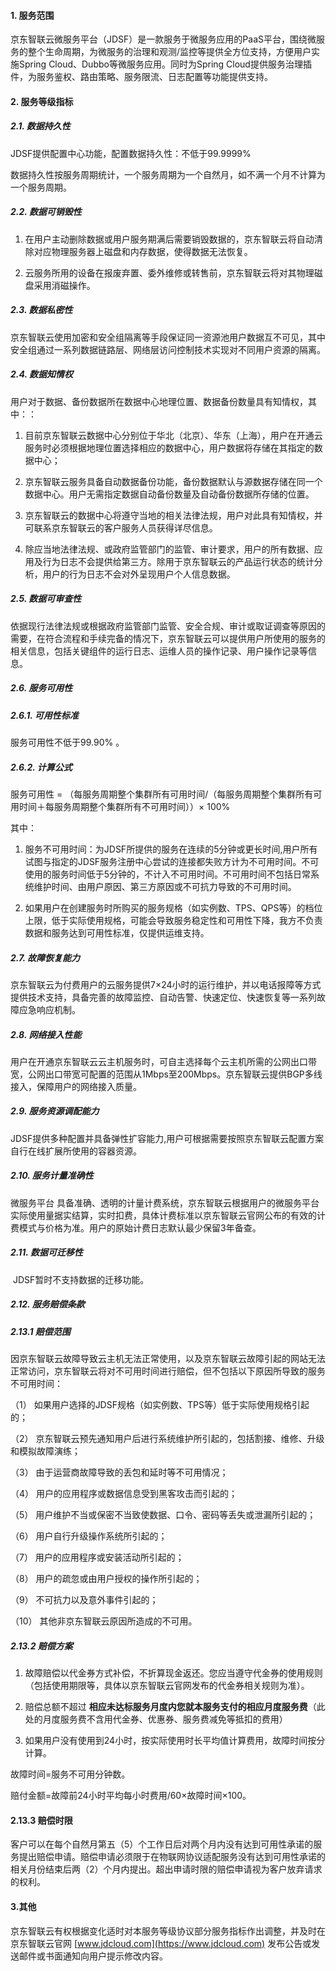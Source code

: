 #### 1. **服务范围**

京东智联云微服务平台（JDSF）是一款服务于微服务应用的PaaS平台，围绕微服务的整个生命周期，为微服务的治理和观测/监控等提供全方位支持，方便用户实施Spring Cloud、Dubbo等微服务应用。同时为Spring Cloud提供服务治理插件，为服务鉴权、路由策略、服务限流、日志配置等功能提供支持。

 

#### 2. **服务等级指标**

##### 2.1. **数据持久性**

JDSF提供配置中心功能，配置数据持久性：不低于99.9999%

数据持久性按服务周期统计，一个服务周期为一个自然月，如不满一个月不计算为一个服务周期。

##### 2.2. **数据可销毁性**

1) 在用户主动删除数据或用户服务期满后需要销毁数据的，京东智联云将自动清除对应物理服务器上磁盘和内存数据，使得数据无法恢复。

2) 云服务所用的设备在报废弃置、委外维修或转售前，京东智联云将对其物理磁盘采用消磁操作。

##### 2.3. **数据私密性**

京东智联云使用加密和安全组隔离等手段保证同一资源池用户数据互不可见，其中安全组通过一系列数据链路层、网络层访问控制技术实现对不同用户资源的隔离。 

##### 2.4. **数据知情权** 

用户对于数据、备份数据所在数据中心地理位置、数据备份数量具有知情权，其中：：

1) 目前京东智联云数据中心分别位于华北（北京）、华东（上海），用户在开通云服务时必须根据地理位置选择相应的数据中心，用户数据将存储在其指定的数据中心；

2) 京东智联云服务具备自动数据备份功能，备份数据默认与源数据存储在同一个数据中心。用户无需指定数据自动备份数量及自动备份数据所存储的位置。

3) 京东智联云的数据中心将遵守当地的相关法律法规，用户对此具有知情权，并可联系京东智联云的客户服务人员获得详尽信息。

4) 除应当地法律法规、或政府监管部门的监管、审计要求，用户的所有数据、应用及行为日志不会提供给第三方。除用于京东智联云的产品运行状态的统计分析，用户的行为日志不会对外呈现用户个人信息数据。

##### 2.5. **数据可审查性**

依据现行法律法规或根据政府监管部门监管、安全合规、审计或取证调查等原因的需要，在符合流程和手续完备的情况下，京东智联云可以提供用户所使用的服务的相关信息，包括关键组件的运行日志、运维人员的操作记录、用户操作记录等信息。

##### 2.6. **服务可用性**

##### 2.6.1. **可用性标准**

服务可用性不低于99.90% 。

##### 2.6.2. **计算公式**

服务可用性 = （每服务周期整个集群所有可用时间/（每服务周期整个集群所有可用时间＋每服务周期整个集群所有不可用时间））× 100%  

其中：

1) 服务不可用时间：为JDSF所提供的服务在连续的5分钟或更长时间,用户所有试图与指定的JDSF服务注册中心尝试的连接都失败方计为不可用时间。不可使用的服务时间低于5分钟的，不计入不可用时间。不可用时间不包括日常系统维护时间、由用户原因、第三方原因或不可抗力导致的不可用时间。 

2) 如果用户在创建服务时所购买的服务规格（如实例数、TPS、QPS等）的档位上限，低于实际使用规格，可能会导致服务稳定性和可用性下降，我方不负责数据和服务达到可用性标准，仅提供运维支持。 

##### 2.7. **故障恢复能力**

京东智联云为付费用户的云服务提供7×24小时的运行维护，并以电话报障等方式提供技术支持，具备完善的故障监控、自动告警、快速定位、快速恢复等一系列故障应急响应机制。 

##### 2.8. **网络接入性能**

用户在开通京东智联云云主机服务时，可自主选择每个云主机所需的公网出口带宽，公网出口带宽可配置的范围从1Mbps至200Mbps。京东智联云提供BGP多线接入，保障用户的网络接入质量。

##### 2.9. **服务资源调配能力**

JDSF提供多种配置并具备弹性扩容能力,用户可根据需要按照京东智联云配置方案自行在线扩展所使用的容器资源。 

##### 2.10. **服务计量准确性** 

微服务平台 具备准确、透明的计量计费系统，京东智联云根据用户的微服务平台实际使用量据实结算，实时扣费，具体计费标准以京东智联云官网公布的有效的计费模式与价格为准。用户的原始计费日志默认最少保留3年备查。

##### 2.11. **数据可迁移性**

​	JDSF暂时不支持数据的迁移功能。 

##### 2.12. **服务赔偿条款**

##### 2.13.1 **赔偿范围**

因京东智联云故障导致云主机无法正常使用，以及京东智联云故障引起的网站无法正常访问，京东智联云将对不可用时间进行赔偿，但不包括以下原因所导致的服务不可用时间：

（1） 如果用户选择的JDSF规格（如实例数、TPS等）低于实际使用规格引起的；

（2） 京东智联云预先通知用户后进行系统维护所引起的，包括割接、维修、升级和模拟故障演练；

（3） 由于运营商故障导致的丢包和延时等不可用情况；

（4） 用户的应用程序或数据信息受到黑客攻击而引起的；

（5） 用户维护不当或保密不当致使数据、口令、密码等丢失或泄漏所引起的；

（6） 用户自行升级操作系统所引起的；

（7） 用户的应用程序或安装活动所引起的；

（8） 用户的疏忽或由用户授权的操作所引起的；

（9） 不可抗力以及意外事件引起的；

（10） 其他非京东智联云原因所造成的不可用。
 

##### 2.13.2 **赔偿方案**

1) 故障赔偿以代金券方式补偿，不折算现金返还。您应当遵守代金券的使用规则（包括使用期限等，具体以京东智联云官网发布的代金券相关规则为准）。

2) 赔偿总额不超过 **相应未达标服务月度内您就本服务支付的相应月度服务费**（此处的月度服务费不含用代金券、优惠券、服务费减免等抵扣的费用）

3) 如果用户没有使用到24小时，按实际使用时长平均值计算费用，故障时间按分计算。 

故障时间=服务不可用分钟数。

赔付金额=故障前24小时平均每小时费用/60×故障时间×100。 

#### 2.13.3 **赔偿时限**

客户可以在每个自然月第五（5）个工作日后对两个月内没有达到可用性承诺的服务提出赔偿申请。赔偿申请必须限于在物联网协议适配服务没有达到可用性承诺的相关月份结束后两（2）个月内提出。超出申请时限的赔偿申请视为客户放弃请求的权利。 

#### **3.其他**

京东智联云有权根据变化适时对本服务等级协议部分服务指标作出调整，并及时在京东智联云官网 [www.jdcloud.com](https://www.jdcloud.com) 发布公告或发送邮件或书面通知向用户提示修改内容。

 
